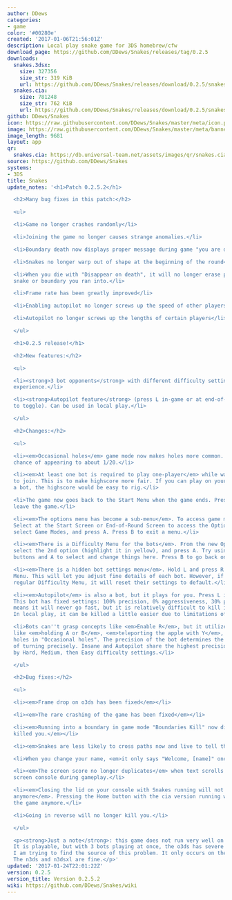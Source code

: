 ```yaml
---
author: DDews
categories:
- game
color: '#00280e'
created: '2017-01-06T21:56:01Z'
description: Local play snake game for 3DS homebrew/cfw
download_page: https://github.com/DDews/Snakes/releases/tag/0.2.5
downloads:
  snakes.3dsx:
    size: 327356
    size_str: 319 KiB
    url: https://github.com/DDews/Snakes/releases/download/0.2.5/snakes.3dsx
  snakes.cia:
    size: 781248
    size_str: 762 KiB
    url: https://github.com/DDews/Snakes/releases/download/0.2.5/snakes.cia
github: DDews/Snakes
icon: https://raw.githubusercontent.com/DDews/Snakes/master/meta/icon.png
image: https://raw.githubusercontent.com/DDews/Snakes/master/meta/banner.png
image_length: 9681
layout: app
qr:
  snakes.cia: https://db.universal-team.net/assets/images/qr/snakes.cia.png
source: https://github.com/DDews/Snakes
systems:
- 3DS
title: Snakes
update_notes: '<h1>Patch 0.2.5.2</h1>

  <h2>Many bug fixes in this patch:</h2>

  <ul>

  <li>Game no longer crashes randomly</li>

  <li>Joining the game no longer causes strange anomalies.</li>

  <li>Boundary death now displays proper message during game "you are dead (Boundary)"</li>

  <li>Snakes no longer warp out of shape at the beginning of the round</li>

  <li>When you die with "Disappear on death", it will no longer erase part of the
  snake or boundary you ran into.</li>

  <li>Frame rate has been greatly improved</li>

  <li>Enabling autopilot no longer screws up the speed of other players</li>

  <li>Autopilot no longer screws up the lengths of certain players</li>

  </ul>

  <h1>0.2.5 release!</h1>

  <h2>New features:</h2>

  <ul>

  <li><strong>3 bot opponents</strong> with different difficulty settings for one-player
  experience.</li>

  <li><strong>Autopilot feature</strong> (press L in-game or at end-of-round screen
  to toggle). Can be used in local play.</li>

  </ul>

  <h2>Changes:</h2>

  <ul>

  <li><em>Occasional holes</em> game mode now makes holes more common. Went from 1/80
  chance of appearing to about 1/20.</li>

  <li><em>At least one bot is required to play one-player</em> while waiting for others
  to join. This is to make highscore more fair. If you can play on your own without
  a bot, the highscore would be easy to rig.</li>

  <li>The game now goes back to the Start Menu when the game ends. Press start to
  leave the game.</li>

  <li><em>The options menu has become a sub-menu</em>. To access game modes, press
  Select at the Start Screen or End-of-Round Screen to access the Options menu, then
  select Game Modes, and press A. Press B to exit a menu.</li>

  <li><em>There is a Difficulty Menu for the bots</em>. From the new Options Menu,
  select the 2nd option (highlight it in yellow), and press A. Try using direction
  buttons and A to select and change things here. Press B to go back one scene.</li>

  <li><em>There is a hidden bot settings menu</em>. Hold L and press R at the Difficulty
  Menu. This will let you adjust fine details of each bot. However, if you go to the
  regular Difficulty Menu, it will reset their settings to default.</li>

  <li><em>Autopilot</em> is also a bot, but it plays for you. Press L in-game to toggle.
  This bot has fixed settings: 100% precision, 0% aggressiveness, 30% patience. This
  means it will never go fast, but it is relatively difficult to kill in one-player.
  In local play, it can be killed a little easier due to limitations of its algorithm.</li>

  <li>Bots can''t grasp concepts like <em>Enable R</em>, but it utilizes common concepts
  like <em>holding A or B</em>, <em>teleporting the apple with Y</em>, and going through
  holes in "Occasional holes". The precision of the bot determines the likelihood
  of turning precisely. Insane and Autopilot share the highest precision, followed
  by Hard, Medium, then Easy difficulty settings.</li>

  </ul>

  <h2>Bug fixes:</h2>

  <ul>

  <li><em>Frame drop on o3ds has been fixed</em></li>

  <li><em>The rare crashing of the game has been fixed</em></li>

  <li><em>Running into a boundary in game mode "Boundaries Kill" now displays what
  killed you.</em></li>

  <li><em>Snakes are less likely to cross paths now and live to tell the tale.</em></li>

  <li>When you change your name, <em>it only says "Welcome, [name]" once</em>.</li>

  <li><em>The screen score no longer duplicates</em> when text scrolls on the bottom
  screen console during gameplay.</li>

  <li><em>Closing the lid on your console with Snakes running will not crash the game
  anymore</em>. Pressing the Home button with the cia version running will not crash
  the game anymore.</li>

  <li>Going in reverse will no longer kill you.</li>

  </ul>

  <p><strong>Just a note</strong>: this game does not run very well on old 3ds models.
  It is playable, but with 3 bots playing at once, the o3ds has severe frame-drop.
  I am trying to find the source of this problem. It only occurs on the o3ds and o3dsxl.
  The n3ds and n3dsxl are fine.</p>'
updated: '2017-01-24T22:01:22Z'
version: 0.2.5
version_title: Version 0.2.5.2
wiki: https://github.com/DDews/Snakes/wiki
---
```

